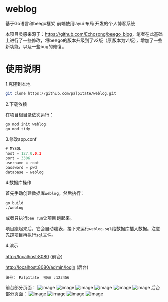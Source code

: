 # weblog

基于Go语言和beego框架 前端使用layui 布局 开发的个人博客系统

本项目灵感来源于：<https://github.com/Echosong/beego_blog>，笔者在此基础上进行了一些修改，将beego的版本升级到了v2版（原版本为v1版），增加了一些新功能，以及一些bug的修复。

# 使用说明

1.克隆到本地
```bash
git clone https://github.com/palp1tate/weblog.git
```
2.下载依赖

在项目根目录依次运行：
```bash
go mod init weblog
go mod tidy
```
3.修改app.conf
```go
# MYSQL
host = 127.0.0.1
port = 3306
username = root
password = pwd
database = weblog
```
4.数据库操作

首先手动创建数据库`weblog`，然后执行：
```bash
go build
./weblog
```
或者只执行`bee run`让项目跑起来。

项目跑起来后，它会自动建表，接下来运行`weblog.sql`给数据库插入数据。注意先跑项目再执行`sql`文件。

4.演示

<http://localhost:8080> (前台)

<http://localhost:8080/admin/login> (后台)
```
账号： Palp1tate  密码 :123456
```
前台部分页面：
![image](https://github.com/palp1tate/weblog/assets/120303802/d4955c9c-cacb-4816-92eb-e10eb2cd55b1)
![image](https://github.com/palp1tate/weblog/assets/120303802/76ecf537-33d4-4cab-b3e6-0f7837926132)
![image](https://github.com/palp1tate/weblog/assets/120303802/111af7f1-1bee-4715-a333-7deb71818bb0)
![image](https://github.com/palp1tate/weblog/assets/120303802/c9430372-40fe-4527-ab3f-adf4518e2311)
![image](https://github.com/palp1tate/weblog/assets/120303802/2431c882-e018-4a7a-bef2-a8a5bd39c1fd)
![image](https://github.com/palp1tate/weblog/assets/120303802/94f883a5-6466-4a2b-b190-77e7fbe27ded)
后台部分页面：
![image](https://github.com/palp1tate/weblog/assets/120303802/6253565c-2da5-4113-933d-296f303cbfd8)
![image](https://github.com/palp1tate/weblog/assets/120303802/85f9a7de-fe24-4d50-90dc-8754d9e2e751)
![image](https://github.com/palp1tate/weblog/assets/120303802/0034e25b-4e35-46cc-b1da-a5cb158e5c54)
![image](https://github.com/palp1tate/weblog/assets/120303802/e3aeb313-ad64-436f-9ea1-c9e2be5ce979)








